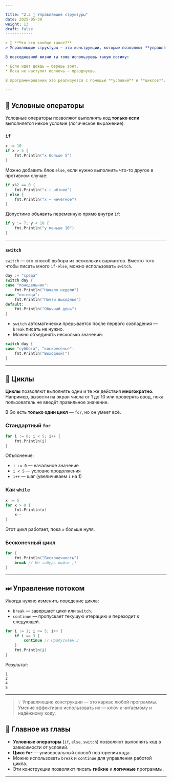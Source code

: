 ```yaml
---

title: "2.3 🔀 Управляющие структуры"
date: 2025-05-30
weight: 13
draft: false
------------

> 💬 **Что это вообще такое?**
> Управляющие структуры — это конструкции, которые позволяют **управлять ходом выполнения программы**. Благодаря им, мы можем сказать компьютеру: «если A, то сделай B», или «выполняй C до тех пор, пока не станет D».

В повседневной жизни ты тоже используешь такую логику:

* Если идёт дождь — берёшь зонт.
* Пока не наступит полночь — празднуешь.

В программировании это реализуется с помощью **условий** и **циклов**. Давай разбираться по порядку.

---
```


## 🧭 Условные операторы

Условные операторы позволяют выполнять код **только если** выполняется некое условие (логическое выражение).

### `if`

```go
x := 10
if x > 5 {
    fmt.Println("x больше 5")
}
```

Можно добавить блок `else`, если нужно выполнить что-то другое в противном случае:

```go
if x%2 == 0 {
    fmt.Println("x — чётное")
} else {
    fmt.Println("x — нечётное")
}
```

Допустимо объявить переменную прямо внутри `if`:

```go
if y := 7; y < 10 {
    fmt.Println("y меньше 10")
}
```

---

### `switch`

`switch` — это способ выбора из нескольких вариантов. Вместо того чтобы писать много `if-else`, можно использовать `switch`.

```go
day := "среда"
switch day {
case "понедельник":
    fmt.Println("Начало недели")
case "пятница":
    fmt.Println("Почти выходные")
default:
    fmt.Println("Обычный день")
}
```

* `switch` автоматически прерывается после первого совпадения — `break` писать не нужно.
* Можно объединять несколько значений:

```go
switch day {
case "суббота", "воскресенье":
    fmt.Println("Выходной!")
}
```

---

## 🔁 Циклы

**Циклы** позволяют выполнять одни и те же действия **многократно**. Например, вывести на экран числа от 1 до 10 или проверять ввод, пока пользователь не введёт правильное значение.

В Go есть **только один цикл** — `for`, но он умеет всё.

### Стандартный `for`

```go
for i := 0; i < 5; i++ {
    fmt.Println(i)
}
```

Объяснение:

* `i := 0` — начальное значение
* `i < 5` — условие продолжения
* `i++` — шаг (увеличиваем `i` на 1)

### Как `while`

```go
x := 5
for x > 0 {
    fmt.Println(x)
    x--
}
```

Этот цикл работает, пока `x` больше нуля.

### Бесконечный цикл

```go
for {
    fmt.Println("Бесконечность")
    break // Не забудь выйти ;)
}
```

---

## ⏭ Управление потоком

Иногда нужно изменить поведение цикла:

* `break` — завершает цикл или `switch`.
* `continue` — пропускает текущую итерацию и переходит к следующей.

```go
for i := 1; i <= 5; i++ {
    if i == 3 {
        continue // Пропускаем 3
    }
    fmt.Println(i)
}
```

Результат:

```
1
2
4
5
```

---
> 💡 Управляющие конструкции — это каркас любой программы. Умение эффективно использовать их — ключ к читаемому и надёжному коду.

## 📌 Главное из главы

* **Условные операторы** (`if`, `else`, `switch`) позволяют выполнять код в зависимости от условий.
* **Цикл `for`** — универсальный способ повторения кода.
* Можно использовать `break` и `continue` для управления работой цикла.
* Эти конструкции позволяют писать **гибкие** и **логичные** программы.

---

